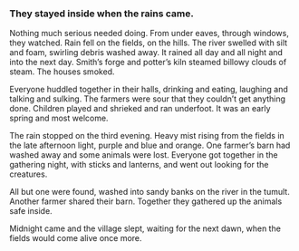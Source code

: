 ### They stayed inside when the rains came.

Nothing much serious needed doing. From under eaves, through windows, they watched. Rain fell on the fields, on the hills. The river swelled with silt and foam, swirling debris washed away. It rained all day and all night and into the next day. Smith’s forge and potter’s kiln steamed billowy clouds of steam. The houses smoked. 

Everyone huddled together in their halls, drinking and eating, laughing and talking and sulking. The farmers were sour that they couldn’t get anything done. Children played and shrieked and ran underfoot. It was an early spring and most welcome.

The rain stopped on the third evening. Heavy mist rising from the fields in the late afternoon light, purple and blue and orange. One farmer’s barn had washed away and some animals were lost. Everyone got together in the gathering night, with sticks and lanterns, and went out looking for the creatures.

All but one were found, washed into sandy banks on the river in the tumult. Another farmer shared their barn. Together they gathered up the animals safe inside. 

Midnight came and the village slept, waiting for the next dawn, when the fields would come alive once more.